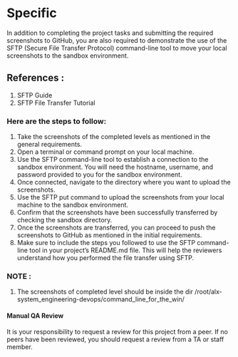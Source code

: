 # Specific
In addition to completing the project tasks and submitting the required screenshots to GitHub, you are also required to demonstrate the use of the SFTP (Secure File Transfer Protocol) command-line tool to move your local screenshots to the sandbox environment.

## References :

1. SFTP Guide
2. SFTP File Transfer Tutorial

### Here are the steps to follow:

1. Take the screenshots of the completed levels as mentioned in the general requirements.
2. Open a terminal or command prompt on your local machine.
3. Use the SFTP command-line tool to establish a connection to the sandbox environment. You will need the hostname, username, and password provided to you for the sandbox environment.
4. Once connected, navigate to the directory where you want to upload the screenshots.
5. Use the SFTP put command to upload the screenshots from your local machine to the sandbox environment.
6. Confirm that the screenshots have been successfully transferred by checking the sandbox directory.
7. Once the screenshots are transferred, you can proceed to push the screenshots to GitHub as mentioned in the initial requirements.
8. Make sure to include the steps you followed to use the SFTP command-line tool in your project’s README.md file. This will help the reviewers understand how you performed the file transfer using SFTP.

### NOTE :
1. The screenshots of completed level should be inside the dir /root/alx-system_engineering-devops/command_line_for_the_win/

#### Manual QA Review
It is your responsibility to request a review for this project from a peer. If no peers have been reviewed, you should request a review from a TA or staff member.